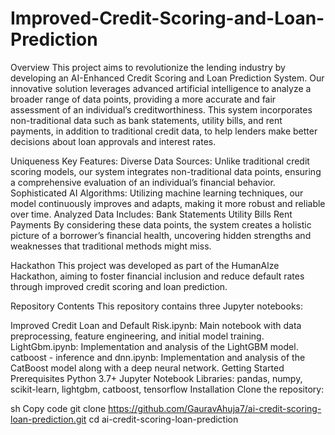 # Improved-Credit-Scoring-and-Loan-Prediction

Overview
This project aims to revolutionize the lending industry by developing an AI-Enhanced Credit Scoring and Loan Prediction System. Our innovative solution leverages advanced artificial intelligence to analyze a broader range of data points, providing a more accurate and fair assessment of an individual’s creditworthiness. This system incorporates non-traditional data such as bank statements, utility bills, and rent payments, in addition to traditional credit data, to help lenders make better decisions about loan approvals and interest rates.

Uniqueness
Key Features:
Diverse Data Sources: Unlike traditional credit scoring models, our system integrates non-traditional data points, ensuring a comprehensive evaluation of an individual’s financial behavior.
Sophisticated AI Algorithms: Utilizing machine learning techniques, our model continuously improves and adapts, making it more robust and reliable over time.
Analyzed Data Includes:
Bank Statements
Utility Bills
Rent Payments
By considering these data points, the system creates a holistic picture of a borrower’s financial health, uncovering hidden strengths and weaknesses that traditional methods might miss.

Hackathon
This project was developed as part of the HumanAlze Hackathon, aiming to foster financial inclusion and reduce default rates through improved credit scoring and loan prediction.

Repository Contents
This repository contains three Jupyter notebooks:

Improved Credit Loan and Default Risk.ipynb: Main notebook with data preprocessing, feature engineering, and initial model training.
LightGbm.ipynb: Implementation and analysis of the LightGBM model.
catboost - inference and dnn.ipynb: Implementation and analysis of the CatBoost model along with a deep neural network.
Getting Started
Prerequisites
Python 3.7+
Jupyter Notebook
Libraries: pandas, numpy, scikit-learn, lightgbm, catboost, tensorflow
Installation
Clone the repository:

sh
Copy code
git clone https://github.com/GauravAhuja7/ai-credit-scoring-loan-prediction.git
cd ai-credit-scoring-loan-prediction
